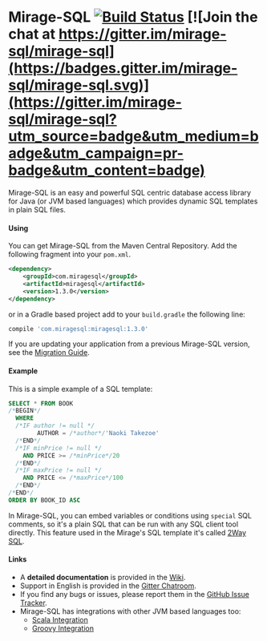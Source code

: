 Mirage-SQL [![Build Status](https://travis-ci.org/mirage-sql/mirage.svg?branch=master)](https://travis-ci.org/mirage-sql/mirage) [![Join the chat at https://gitter.im/mirage-sql/mirage-sql](https://badges.gitter.im/mirage-sql/mirage-sql.svg)](https://gitter.im/mirage-sql/mirage-sql?utm_source=badge&utm_medium=badge&utm_campaign=pr-badge&utm_content=badge)
======

Mirage-SQL is an easy and powerful SQL centric database access library for Java (or JVM based languages) which provides dynamic SQL templates in plain SQL files.

#### Using
You can get Mirage-SQL from the Maven Central Repository. Add the following fragment into your `pom.xml`.

```xml
<dependency>
    <groupId>com.miragesql</groupId>
    <artifactId>miragesql</artifactId>
    <version>1.3.0</version>
</dependency>
```
or in a Gradle based project add to your ```build.gradle``` the following line:
```groovy
compile 'com.miragesql:miragesql:1.3.0'
```

If you are updating your application from a previous Mirage-SQL version, see the [Migration Guide](https://github.com/mirage-sql/mirage/wiki/Migration-Guide).

#### Example

This is a simple example of a SQL template:

```sql
SELECT * FROM BOOK
/*BEGIN*/
  WHERE
  /*IF author != null */
        AUTHOR = /*author*/'Naoki Takezoe'
  /*END*/
  /*IF minPrice != null */
    AND PRICE >= /*minPrice*/20
  /*END*/
  /*IF maxPrice != null */
    AND PRICE <= /*maxPrice*/100
  /*END*/
/*END*/
ORDER BY BOOK_ID ASC
```

In Mirage-SQL, you can embed variables or conditions using `special` SQL comments, so it's a plain SQL that can be run with any SQL client tool directly. 
This feature used in the Mirage's SQL template it's called [2Way SQL](https://github.com/mirage-sql/mirage/wiki/2WaySQL).

#### Links
 - A **detailed documentation** is provided in the [Wiki](https://github.com/mirage-sql/mirage/wiki).
 - Support in English is provided in the [Gitter Chatroom](https://gitter.im/mirage-sql/mirage-sql).
 - If you find any bugs or issues, please report them in the [GitHub Issue Tracker](https://github.com/mirage-sql/mirage/issues).
 - Mirage-SQL has integrations with other JVM based languages too:
   - [Scala Integration](https://github.com/mirage-sql/mirage-scala)
   - [Groovy Integration](https://github.com/mirage-sql/mirage-groovy)
